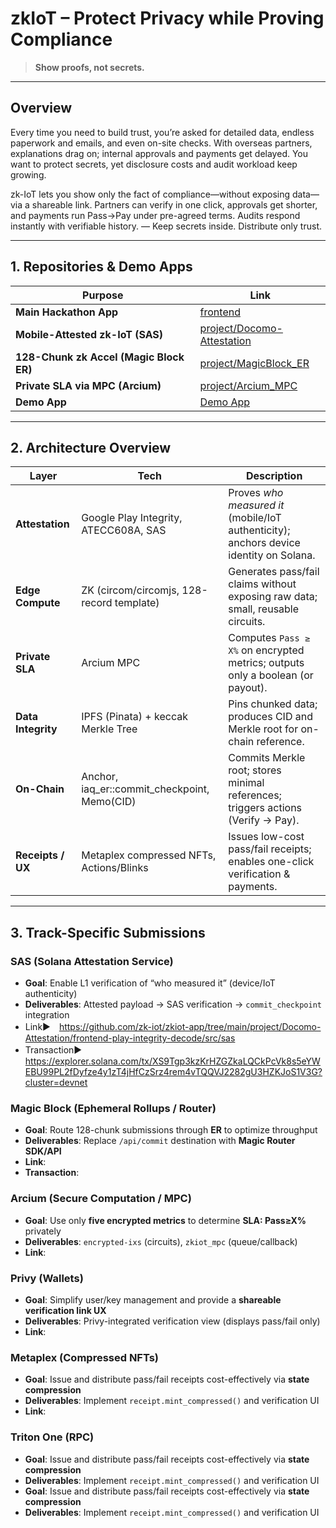 # zkIoT – Protect Privacy while Proving Compliance

> **Show proofs, not secrets.**


---

## Overview

Every time you need to build trust, you’re asked for detailed data, endless paperwork and emails, and even on-site checks. With overseas partners, explanations drag on; internal approvals and payments get delayed. You want to protect secrets, yet disclosure costs and audit workload keep growing.

zk-IoT lets you show only the fact of compliance—without exposing data—via a shareable link. Partners can verify in one click, approvals get shorter, and payments run Pass→Pay under pre-agreed terms. Audits respond instantly with verifiable history. — Keep secrets inside. Distribute only trust.

---

## 1. Repositories & Demo Apps

| Purpose                                 | Link                   |
| --------------------------------------- | ---------------------- |
| **Main Hackathon App**                  | [frontend](https://github.com/zk-iot/zkiot-app/tree/main/frontend)      |
| **Mobile-Attested zk-IoT (SAS)**        | [project/Docomo-Attestation](https://github.com/zk-iot/zkiot-app/tree/main/project/Docomo-Attestation) |
| **128-Chunk zk Accel (Magic Block ER)** | [project/MagicBlock_ER](https://app.zk-iot.xyz/](https://github.com/zk-iot/zkiot-app/tree/main/project/MagicBlock_ER))         |
| **Private SLA via MPC (Arcium)**        | [project/Arcium_MPC](https://app.zk-iot.xyz](https://github.com/zk-iot/zkiot-app/tree/main/project/Arcium_MPC)/)        |
| **Demo App** 　　　　　　　　　　　　　　　| [Demo App](https://app.zk-iot.xyz/) |

---

## 2. Architecture Overview

| Layer              | Tech                                         | Description                                                                            |
| ------------------ | -------------------------------------------- | -------------------------------------------------------------------------------------- |
| **Attestation**    | Google Play Integrity, ATECC608A, SAS        | Proves *who measured it* (mobile/IoT authenticity); anchors device identity on Solana. |
| **Edge Compute**   | ZK (circom/circomjs, 128-record template)    | Generates pass/fail claims without exposing raw data; small, reusable circuits.        |
| **Private SLA**    | Arcium MPC                                   | Computes `Pass ≥ X%` on encrypted metrics; outputs only a boolean (or payout).         |
| **Data Integrity** | IPFS (Pinata) + keccak Merkle Tree           | Pins chunked data; produces CID and Merkle root for on-chain reference.                |
| **On-Chain**       | Anchor, iaq_er::commit_checkpoint, Memo(CID) | Commits Merkle root; stores minimal references; triggers actions (Verify → Pay).       |
| **Receipts / UX**  | Metaplex compressed NFTs, Actions/Blinks     | Issues low-cost pass/fail receipts; enables one-click verification & payments.         |

---

## 3. Track-Specific Submissions

### SAS (Solana Attestation Service)

* **Goal**: Enable L1 verification of “who measured it” (device/IoT authenticity)
* **Deliverables**: Attested payload → SAS verification → `commit_checkpoint` integration
* Link▶　https://github.com/zk-iot/zkiot-app/tree/main/project/Docomo-Attestation/frontend-play-integrity-decode/src/sas
* Transaction▶　https://explorer.solana.com/tx/XS9Tgp3kzKrHZGZkaLQCkPcVk8s5eYWEBU99PL2fDyfze4y1zT4jHfCzSrz4rem4vTQQVJ2282gU3HZKJoS1V3G?cluster=devnet


### Magic Block (Ephemeral Rollups / Router)

* **Goal**: Route 128-chunk submissions through **ER** to optimize throughput
* **Deliverables**: Replace `/api/commit` destination with **Magic Router SDK/API**
* **Link**:
* **Transaction**:

### Arcium (Secure Computation / MPC)

* **Goal**: Use only **five encrypted metrics** to determine **SLA: Pass≥X%** privately
* **Deliverables**: `encrypted-ixs` (circuits), `zkiot_mpc` (queue/callback)
* **Link**:

### Privy (Wallets)

* **Goal**: Simplify user/key management and provide a **shareable verification link UX**
* **Deliverables**: Privy-integrated verification view (displays pass/fail only)
* **Link**:

### Metaplex (Compressed NFTs)

* **Goal**: Issue and distribute pass/fail receipts cost-effectively via **state compression**
* **Deliverables**: Implement `receipt.mint_compressed()` and verification UI
* **Link**:

### Triton One (RPC)
* **Goal**: Issue and distribute pass/fail receipts cost-effectively via **state compression**
* **Deliverables**: Implement `receipt.mint_compressed()` and verification UI
* **Goal**: Issue and distribute pass/fail receipts cost-effectively via **state compression**
* **Deliverables**: Implement `receipt.mint_compressed()` and verification UI
